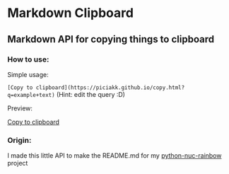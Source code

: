 # Markdown Clipboard
## Markdown API for copying things to clipboard

### How to use:
Simple usage:

`[Copy to clipboard](https://piciakk.github.io/copy.html?q=example+text)`
(Hint: edit the query :D)

Preview:

[Copy to clipboard](https://piciakk.github.io/copy.html?q=example+text)

### Origin:
I made this little API to make the README.md for my [python-nuc-rainbow](https://github.com/python-nuc-rainbow) project

